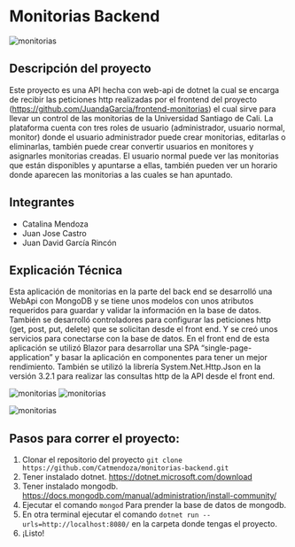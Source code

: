 # Monitorias Backend
![monitorias](https://firebasestorage.googleapis.com/v0/b/files-f91c4.appspot.com/o/Mockup2.jpg?alt=media&token=cd7dff57-c44c-446d-9666-2bfefcf63bc5)

## Descripción del proyecto
Este proyecto es una API hecha con web-api de dotnet la cual se encarga de recibir las peticiones http realizadas por el frontend del proyecto (https://github.com/JuandaGarcia/frontend-monitorias) el cual sirve para llevar un control de las monitorias de la Universidad Santiago de Cali. La plataforma cuenta con tres roles de usuario (administrador, usuario normal, monitor) donde el usuario administrador puede crear monitorias, editarlas o eliminarlas, también puede crear convertir usuarios en monitores y asignarles monitorias creadas. El usuario normal puede ver las monitorias que están disponibles y apuntarse a ellas, también pueden ver un horario donde aparecen las monitorias a las cuales se han apuntado.

## Integrantes
- Catalina Mendoza
- Juan Jose Castro
- Juan David García Rincón

## Explicación Técnica
Esta aplicación de monitorias en la parte del back end se desarrolló una WebApi con MongoDB y se tiene unos modelos con unos atributos requeridos para guardar y validar la información en la base de datos. También se desarrolló controladores para configurar las peticiones http (get, post, put, delete) que se solicitan desde el front end. Y se creó unos servicios para conectarse con la base de datos. 
En el front end de esta aplicación se utilizó Blazor para desarrollar una SPA “single-page-application” y basar la aplicación en componentes para tener un mejor rendimiento. También se utilizó la librería System.Net.Http.Json en la versión 3.2.1 para realizar las consultas http de la API desde el front end.

![monitorias](https://firebasestorage.googleapis.com/v0/b/files-f91c4.appspot.com/o/Frame%206.png?alt=media&token=fe82f14a-75a3-4ad5-ab12-e08a9907342c)
![monitorias](https://firebasestorage.googleapis.com/v0/b/files-f91c4.appspot.com/o/WhatsApp%20Image%202020-11-27%20at%2012.04.27%20AM.jpeg?alt=media&token=ecea5a1f-bec6-4b85-85eb-9126810d47c4)

![monitorias](https://firebasestorage.googleapis.com/v0/b/files-f91c4.appspot.com/o/WhatsApp%20Image%202020-11-26%20at%2011.46.43%20PM.jpeg?alt=media&token=a41ec26e-886c-4a6e-9854-3b9ecab72150)

## Pasos para correr el proyecto:
1. Clonar el repositorio del proyecto ```git clone https://github.com/Catmendoza/monitorias-backend.git```
2. Tener instalado dotnet. https://dotnet.microsoft.com/download
3. Tener instalado mongodb. https://docs.mongodb.com/manual/administration/install-community/
4. Ejecutar el comando ```mongod``` Para prender la base de datos de mongodb.
5. En otra terminal ejecutar el comando ```dotnet run --urls=http://localhost:8080/``` en la carpeta donde tengas el proyecto.
6. ¡Listo!
